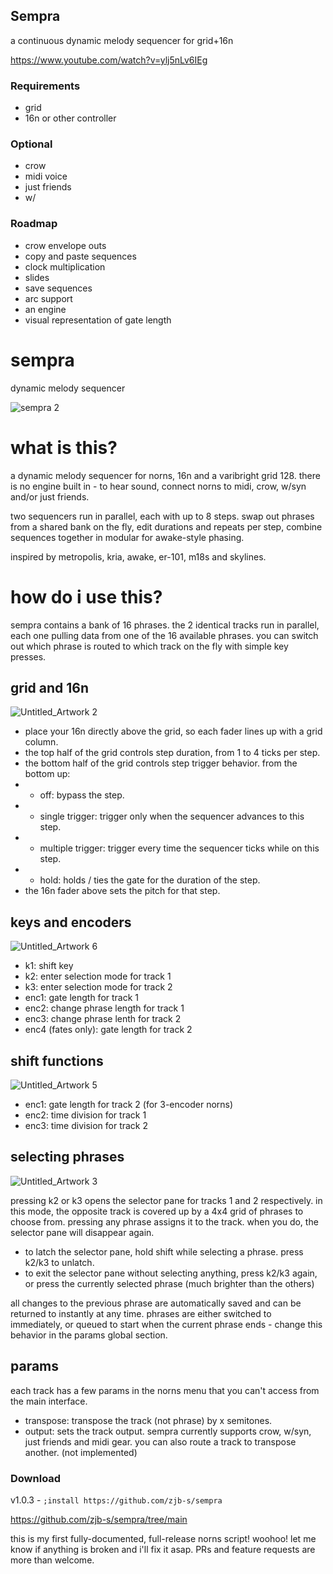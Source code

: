 ## Sempra

a continuous dynamic melody sequencer for grid+16n

https://www.youtube.com/watch?v=ylj5nLv6IEg


### Requirements

* grid
* 16n or other controller
### Optional
* crow
* midi voice
* just friends
* w/

### Roadmap
* crow envelope outs
* copy and paste sequences
* clock multiplication
* slides
* save sequences
* arc support
* an engine
* visual representation of gate length

# sempra
dynamic melody sequencer

![sempra 2](https://user-images.githubusercontent.com/86270534/163468550-ff110ad5-9edb-42d2-a742-12d328363ed5.png)


# what is this?

a dynamic melody sequencer for norns, 16n and a varibright grid 128. there is no engine built in - to hear sound, connect norns to midi, crow, w/syn and/or just friends.

two sequencers run in parallel, each with up to 8 steps. swap out phrases from a shared bank on the fly, edit durations and repeats per step, combine sequences together in modular for awake-style phasing.

inspired by metropolis, kria, awake, er-101, m18s and skylines.

# how do i use this?

sempra contains a bank of 16 phrases. the 2 identical tracks run in parallel, each one pulling data from one of the 16 available phrases. you can switch out which phrase is routed to which track on the fly with simple key presses.

## grid and 16n

![Untitled_Artwork 2](https://user-images.githubusercontent.com/86270534/163574156-d6be6215-b607-48e5-a887-7e23f5bdd8f9.png)


* place your 16n directly above the grid, so each fader lines up with a grid column.
* the top half of the grid controls step duration, from 1 to 4 ticks per step.
* the bottom half of the grid controls step trigger behavior. from the bottom up:
* * off: bypass the step.
* * single trigger: trigger only when the sequencer advances to this step.
* * multiple trigger: trigger every time the sequencer ticks while on this step.
* * hold: holds / ties the gate for the duration of the step.
* the 16n fader above sets the pitch for that step.

## keys and encoders

![Untitled_Artwork 6](https://user-images.githubusercontent.com/86270534/163586984-978d713b-b27f-455e-941c-e11c6510811b.png)

* k1: shift key
* k2: enter selection mode for track 1
* k3: enter selection mode for track 2
* enc1: gate length for track 1
* enc2: change phrase length for track 1
* enc3: change phrase lenth for track 2
* enc4 (fates only): gate length for track 2

## shift functions

![Untitled_Artwork 5](https://user-images.githubusercontent.com/86270534/163586775-3a537fde-2155-4f45-90dd-2deb88451ed7.png)

* enc1: gate length for track 2 (for 3-encoder norns)
* enc2: time division for track 1
* enc3: time division for track 2

## selecting phrases

![Untitled_Artwork 3](https://user-images.githubusercontent.com/86270534/163580612-ac021183-de85-4122-a99d-84057d87276e.png)


pressing k2 or k3 opens the selector pane for tracks 1 and 2 respectively. in this mode, the opposite track is covered up by a 4x4 grid of phrases to choose from. pressing any phrase assigns it to the track. when you do, the selector pane will disappear again.

* to latch the selector pane, hold shift while selecting a phrase. press k2/k3 to unlatch.
* to exit the selector pane without selecting anything, press k2/k3 again, or press the currently selected phrase (much brighter than the others)

all changes to the previous phrase are automatically saved and can be returned to instantly at any time. phrases are either switched to immediately, or queued to start when the current phrase ends - change this behavior in the params global section.

## params

each track has a few params in the norns menu that you can't access from the main interface.

* transpose: transpose the track (not phrase) by x semitones.
* output: sets the track output. sempra currently supports crow, w/syn, just friends and midi gear. you can also route a track to transpose another. (not implemented)


### Download

v1.0.3 - `;install https://github.com/zjb-s/sempra`

https://github.com/zjb-s/sempra/tree/main

this is my first fully-documented, full-release norns script! woohoo! let me know if anything is broken and i'll fix it asap. PRs and feature requests are more than welcome.
